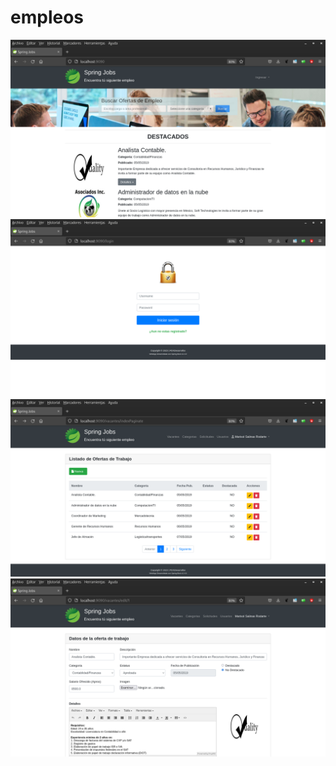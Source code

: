 # empleos
<img src="https://raw.githubusercontent.com/FDXDesarrollos/empleos/main/img/empleos1.png" />
<img src="https://raw.githubusercontent.com/FDXDesarrollos/empleos/main/img/empleos2.png" />
<img src="https://raw.githubusercontent.com/FDXDesarrollos/empleos/main/img/empleos3.png" />
<img src="https://raw.githubusercontent.com/FDXDesarrollos/empleos/main/img/empleos4.png" />
